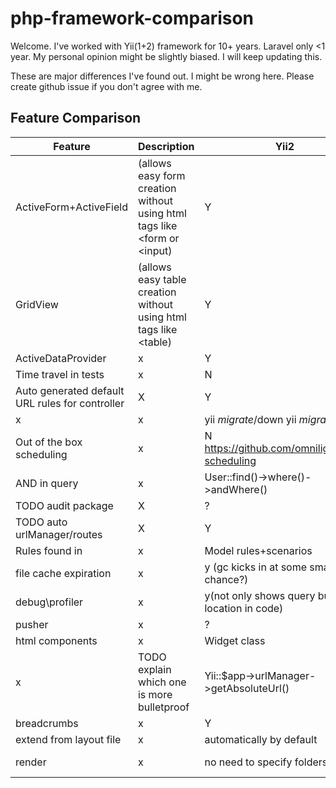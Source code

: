 # php-framework-comparison

Welcome.
I've worked with Yii(1+2) framework for 10+ years.
Laravel only <1 year.
My personal opinion might be slightly biased. I will keep updating this.

These are major differences I've found out. I might be wrong here. Please create github issue if you don't agree with me.

## Feature Comparison

| Feature                  | Description | Yii2 | Laravel |
|--------------------------|-------------|------|---------|
| ActiveForm+ActiveField  | (allows easy form creation without using html tags like <form or <input) |  Y  |    N    |
| GridView                | (allows easy table creation without using html tags like <table) | Y   | N       |
| ActiveDataProvider | x | Y | ? |
| Time travel in tests     | x | N   | Y       |
| Auto generated default URL rules for controller | X | Y | ? |
| x | x | yii *migrate*/down yii *migrate* | artisan make:*migration* > artisan *migrate*
| Out of the box scheduling | x | N https://github.com/omnilight/yii2-scheduling | Y
| AND in query | x | User::find()->where()->andWhere() | User::query()->where()->where()
| TODO audit package |X | ? | Y |
| TODO auto urlManager/routes | X | Y | ?|
| Rules found in | x | Model rules+scenarios | Form |
| file cache expiration | x | y (gc kicks in at some small chance?) | n? |
| debug\profiler |x | y(not only shows query but location in code) | https://github.com/jkocik/laravel-profiler?|
| pusher | x | ? | y |
| html components | x | Widget class | blade components
| x | TODO explain which one is more bulletproof | Yii::$app->urlManager->getAbsoluteUrl() | url()->current()
| breadcrumbs | x | Y | N
| extend from layout file | x | automatically by default | @extends('adminlte::page')
| render |x | no need to specify folders | view('default_view::admin.pages.bonus-auto-message.index')
